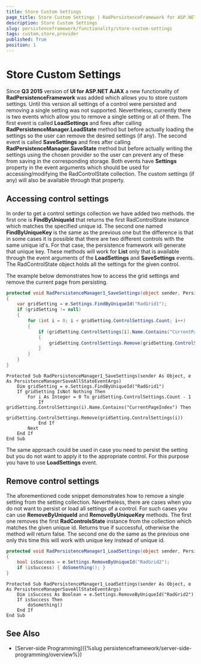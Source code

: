 ```yaml
---
title: Store Custom Settings
page_title: Store Custom Settings | RadPersistenceFramework for ASP.NET AJAX Documentation
description: Store Custom Settings
slug: persistenceframework/functionality/store-custom-settings
tags: custom,store,provider
published: True
position: 1
---
```


#  Store Custom Settings

Since **Q3 2015** version of **UI for ASP.NET AJAX** a new functionality of **RadPersistenceFramework** was added which allows you to store custom settings. Until this version all settings of a control were persisted and removing a single setting was not supported. Nevertheless, currently there is two events which allow you to remove a single setting or all of them. The first event is called **LoadSettings** and fires after calling **RadPersistenceManager.LoadState** method but before actually loading the settings so the user can remove the desired settings (if any). The second event is called **SaveSettings** and fires after calling **RadPersistenceManager.SaveState** method but before actually writing the settings using the chosen provider so the user can prevent any of these from saving in the corresponding storage. Both events have **Settings** property in the event arguments which should be used for accessing/modifying the RadControlState collection. The custom settings (if any) will also be available through that property.

## Accessing control settings

In order to get a control settings collection we have added two methods. the first one is **FindByUniqueId** that returns the first RadControlState instance which matches the specified unique id. The second one named **FindByUniqueKey** is the same as the previous one but the difference is that in some cases it is possible that there are two different controls with the same unique id's. For that case, the persistence framework will generate that unique key. These methods will work for **List<RadControlState>** only that is available through the event arguments of the **LoadSettings** and **SaveSettings** events. The RadControlState object holds all the settings for the given control. 

The example below demonstrates how to access the grid settings and remove the current page from persisting.

````C#
protected void RadPersistenceManager1_SaveSettings(object sender, PersistenceManagerSaveAllStateEventArgs e)
{
	var gridSetting = e.Settings.FindByUniqueId("RadGrid1");
	if (gridSetting != null)
	{
		for (int i = 0; i < gridSetting.ControlSettings.Count; i++)
		{
			if (gridSetting.ControlSettings[i].Name.Contains("CurrentPageIndex"))
			{
				gridSetting.ControlSettings.Remove(gridSetting.ControlSettings[i]);
			}
		}
	}
}
````
````VB
Protected Sub RadPersistenceManager1_SaveSettings(sender As Object, e As PersistenceManagerSaveAllStateEventArgs)
	Dim gridSetting = e.Settings.FindByUniqueId("RadGrid1")
	If gridSetting IsNot Nothing Then
		For i As Integer = 0 To gridSetting.ControlSettings.Count - 1
			If gridSetting.ControlSettings(i).Name.Contains("CurrentPageIndex") Then
				gridSetting.ControlSettings.Remove(gridSetting.ControlSettings(i))
			End If
		Next
	End If
End Sub
````

The same approach could be used in case you need to persist the setting but you do not want to apply it to the appropriate control. For this purpose you have to use **LoadSettings** event.

## Remove control settings

The aforementioned code snippet demonstrates how to remove a single setting from the setting collection. Nevertheless, there are cases when you do not want to persist or load all settings of a control. For such cases you can use **RemoveByUniqueId** and **RemoveByUniqueKey** methods. The first one removes the first **RadControlsState** instance from the collection which matches the given unique id. Returns true if successful, otherwise the method will return false. The second one do the same as the previous one only this time this will work with unique key instead of unique id. 

````C#
protected void RadPersistenceManager1_LoadSettings(object sender, PersistenceManagerSaveAllStateEventArgs e)
{
	bool isSuccess = e.Settings.RemoveByUniqueId("RadGrid2");
	if (isSuccess) { doSomething(); }
}
````
````VB
Protected Sub RadPersistenceManager1_LoadSettings(sender As Object, e As PersistenceManagerSaveAllStateEventArgs)
	Dim isSuccess As Boolean = e.Settings.RemoveByUniqueId("RadGrid2")
	If isSuccess Then
		doSomething()
	End If
End Sub
````

## See Also

 * [Server-side Programming]({%slug persistenceframework/server-side-programming/overview%})






 
